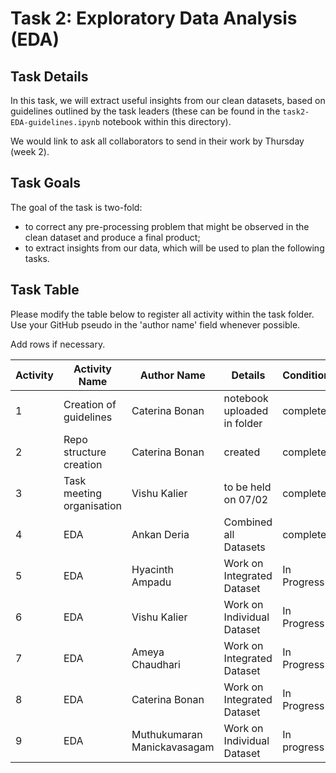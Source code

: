 # Task 2: Exploratory Data Analysis (EDA)

## Task Details

In this task, we will extract useful insights from our clean datasets, based on guidelines outlined by the task leaders (these can be found in the `task2-EDA-guidelines.ipynb` notebook within this directory).

We would link to ask all collaborators to send in their work by Thursday (week 2).

## Task Goals

The goal of the task is two-fold:

- to correct any pre-processing problem that might be observed in the clean dataset and produce a final product;
- to extract insights from our data, which will be used to plan the following tasks.

## Task Table

Please modify the table below to register all activity within the task folder. Use your GitHub pseudo in the 'author name' field whenever possible.

Add rows if necessary.

| Activity | Activity Name | Author Name | Details | Condition |
|-|-|-|-|-|
|1| Creation of guidelines | Caterina Bonan | notebook uploaded in folder | complete |
|2| Repo structure creation | Caterina Bonan | created | complete |
|3| Task meeting organisation | Vishu Kalier | to be held on 07/02 | complete |
|4| EDA | Ankan Deria | Combined all Datasets | complete | complete |
|5| EDA | Hyacinth Ampadu | Work on Integrated Dataset | In Progress |
|6| EDA | Vishu Kalier | Work on Individual Dataset | In Progress |
|7| EDA | Ameya Chaudhari | Work on Integrated Dataset | In Progress |
|8| EDA | Caterina Bonan | Work on Integrated Dataset | In Progress 
|9| EDA | Muthukumaran Manickavasagam | Work on Individual Dataset | In progress |
